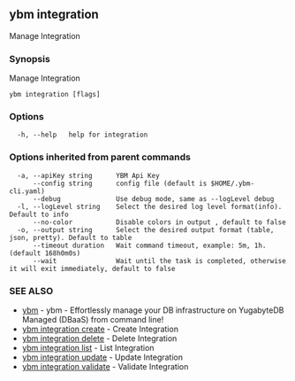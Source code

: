 ## ybm integration

Manage Integration

### Synopsis

Manage Integration

```
ybm integration [flags]
```

### Options

```
  -h, --help   help for integration
```

### Options inherited from parent commands

```
  -a, --apiKey string      YBM Api Key
      --config string      config file (default is $HOME/.ybm-cli.yaml)
      --debug              Use debug mode, same as --logLevel debug
  -l, --logLevel string    Select the desired log level format(info). Default to info
      --no-color           Disable colors in output , default to false
  -o, --output string      Select the desired output format (table, json, pretty). Default to table
      --timeout duration   Wait command timeout, example: 5m, 1h. (default 168h0m0s)
      --wait               Wait until the task is completed, otherwise it will exit immediately, default to false
```

### SEE ALSO

* [ybm](ybm.md)	 - ybm - Effortlessly manage your DB infrastructure on YugabyteDB Managed (DBaaS) from command line!
* [ybm integration create](ybm_integration_create.md)	 - Create Integration
* [ybm integration delete](ybm_integration_delete.md)	 - Delete Integration
* [ybm integration list](ybm_integration_list.md)	 - List Integration
* [ybm integration update](ybm_integration_update.md)	 - Update Integration
* [ybm integration validate](ybm_integration_validate.md)	 - Validate Integration

